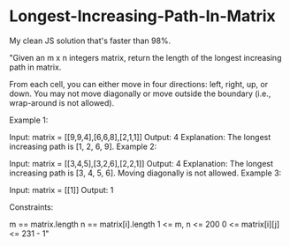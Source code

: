 # Longest-Increasing-Path-In-Matrix
My clean JS solution that's faster than 98%. 

"Given an m x n integers matrix, return the length of the longest increasing path in matrix.

From each cell, you can either move in four directions: left, right, up, or down. You may not move diagonally or move outside the boundary (i.e., wrap-around is not allowed).

 
Example 1:


Input: matrix = [[9,9,4],[6,6,8],[2,1,1]]
Output: 4
Explanation: The longest increasing path is [1, 2, 6, 9].
Example 2:


Input: matrix = [[3,4,5],[3,2,6],[2,2,1]]
Output: 4
Explanation: The longest increasing path is [3, 4, 5, 6]. Moving diagonally is not allowed.
Example 3:

Input: matrix = [[1]]
Output: 1
 

Constraints:

m == matrix.length
n == matrix[i].length
1 <= m, n <= 200
0 <= matrix[i][j] <= 231 - 1"
